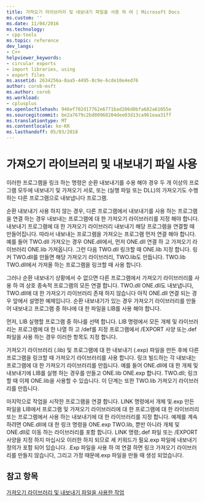 ```yaml
---
title: 가져오기 라이브러리 및 내보내기 파일을 사용 하 여 | Microsoft Docs
ms.custom: ''
ms.date: 11/04/2016
ms.technology:
- cpp-tools
ms.topic: reference
dev_langs:
- C++
helpviewer_keywords:
- circular exports
- import libraries, using
- export files
ms.assetid: 2634256a-8aa5-4495-8c9e-6cde10e4ed76
author: corob-msft
ms.author: corob
ms.workload:
- cplusplus
ms.openlocfilehash: 946ef702d17762e6771bad206d0bfa682a61055e
ms.sourcegitcommit: be2a7679c2bd80968204dee03d13ca961eaa31ff
ms.translationtype: MT
ms.contentlocale: ko-KR
ms.lasthandoff: 05/03/2018
---
```

# <a name="using-an-import-library-and-export-file"></a>가져오기 라이브러리 및 내보내기 파일 사용
이러한 프로그램을 링크 하는 명령은 순환 내보내기를 수용 해야 경우 두 개 이상의 프로그램 모두에 내보내기 및 가져오기 서로, 또는 (실행 파일 또는 DLL)의 가져오기도 수행 하는 다른 프로그램으로 내보냅니다 프로그램.  
  
 순환 내보내기 사용 하지 않는 경우, 다른 프로그램에서 내보내기를 사용 하는 프로그램을 연결 하는 경우 내보내는 프로그램에 대 한 가져오기 라이브러리를 지정 해야 합니다. 내보내기 프로그램에 대 한 가져오기 라이브러리 내보내기 해당 프로그램을 연결할 때 만들어집니다. 따라서 내보내는 프로그램을 가져오는 프로그램 먼저 연결 해야 합니다. 예를 들어 TWO.dll 가져오는 경우 ONE.dll에서, 먼저 ONE.dll 연결 하 고 가져오기 라이브러리 ONE.lib 가져옵니다. 그런 다음 TWO.dll 링크할 때 ONE.lib 지정 합니다. 링커 TWO.dll를 만들면 해당 가져오기 라이브러리, TWO.lib도 만듭니다. TWO.lib TWO.dll에서 가져올 하는 프로그램을 링크할 때 사용 합니다.  
  
 그러나 순환 내보내기 상황에서 수 없으면 다른 프로그램에서 가져오기 라이브러리를 사용 하 여 상호 종속적 프로그램의 모든 연결 합니다. TWO.dll ONE.dll도 내보냅니다, TWO.dll에 대 한 가져오기 라이브러리 존재 하지 않습니다 아직 ONE.dll 연결 되는 경우 앞에서 설명한 예제입니다. 순환 내보내기가 있는 경우 가져오기 라이브러리를 만들어 내보내고 프로그램 중 하나에 대 한 파일을 LIB를 사용 해야 합니다.  
  
 먼저, LIB 실행할 프로그램 중 하나를 선택 합니다. LIB 명령에서 모든 개체 및 라이브러리는 프로그램에 대 한 나열 하 고 /def를 지정 프로그램에서 /EXPORT 사양 또는.def 파일을 사용 하는 경우 이러한 항목도 지정 합니다.  
  
 가져오기 라이브러리 (.lib) 및 프로그램에 대 한 내보내기 (.exp) 파일을 만든 후에 다른 프로그램을 링크할 때 가져오기 라이브러리를 사용 합니다. 링크 빌드하는 각 내보내는 프로그램에 대 한 가져오기 라이브러리를 만듭니다. 예를 들어 ONE.dll에 대 한 개체 및 내보내기에 LIB를 실행 하는 경우를 만들고 ONE.lib ONE.exp 합니다. TWO.dll; 링크할 때 이제 ONE.lib을 사용할 수 있습니다. 이 단계는 또한 TWO.lib 가져오기 라이브러리를 만듭니다.  
  
 마지막으로 작업을 시작한 프로그램을 연결 합니다. LINK 명령에서 개체 및.exp 만든 파일을 LIB에서 프로그램 및 가져오기 라이브러리에 대 한 프로그램에 대 한 라이브러리 또는 프로그램에서 사용 하는 내보내기에 대 한 라이브러리를 지정 합니다. 예제를 계속 하려면 ONE.dll에 대 한 링크 명령을 ONE.exp TWO.lib, 뿐만 아니라 개체 및 ONE.dll로 이동 하는 라이브러리를 포함 합니다. LINK 명령;.def 파일 또는 /EXPORT 사양을 지정 하지 마십시오 이러한 하지 되므로 세 키워드가 필요.exp 파일에 내보내기 정의가 포함 되어 있습니다. .Exp 파일을 사용 하 여 연결 하면 링크 가져오기 라이브러리를 만들지 않습니다, 그리고 가정 때문에.exp 파일을 만들 때 생성 되었습니다.  
  
## <a name="see-also"></a>참고 항목  
 [가져오기 라이브러리 및 내보내기 파일을 사용한 작업](../../build/reference/working-with-import-libraries-and-export-files.md)